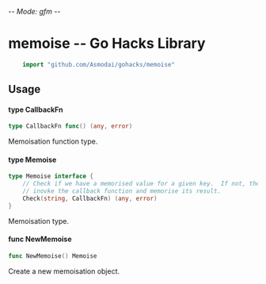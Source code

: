 -*- Mode: gfm -*-

# memoise -- Go Hacks Library

```go
    import "github.com/Asmodai/gohacks/memoise"
```

## Usage

#### type CallbackFn

```go
type CallbackFn func() (any, error)
```

Memoisation function type.

#### type Memoise

```go
type Memoise interface {
	// Check if we have a memorised value for a given key.  If not, then
	// inovke the callback function and memorise its result.
	Check(string, CallbackFn) (any, error)
}
```

Memoisation type.

#### func  NewMemoise

```go
func NewMemoise() Memoise
```
Create a new memoisation object.

